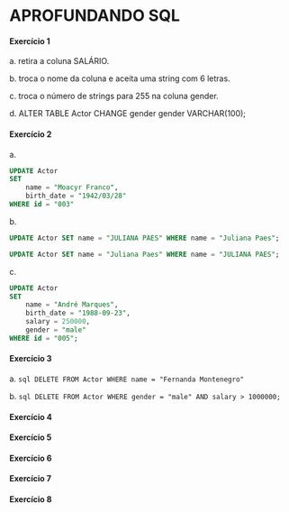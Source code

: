 # APROFUNDANDO SQL

#### **Exercício 1**
a. retira a coluna SALÁRIO.

b. troca o nome da coluna e aceita uma string com 6 letras.

c. troca o número de strings para 255 na coluna gender.

d. ALTER TABLE Actor CHANGE gender gender VARCHAR(100);


#### **Exercício 2**
a. 
```sql
UPDATE Actor 
SET 
	name = "Moacyr Franco", 
	birth_date = "1942/03/28"
WHERE id = "003"
```
b. 
```sql
UPDATE Actor SET name = "JULIANA PAES" WHERE name = "Juliana Paes";

UPDATE Actor SET name = "Juliana Paes" WHERE name = "JULIANA PAES";
```
c.
```sql
UPDATE Actor
SET 
	name = "André Marques",
	birth_date = "1988-09-23",
    salary = 250000,
    gender = "male"
WHERE id = "005";
```

#### **Exercício 3**
a. ```sql DELETE FROM Actor WHERE name = "Fernanda Montenegro" ```

b. ```sql DELETE FROM Actor WHERE gender = "male" AND salary > 1000000; ```


#### **Exercício 4**
  

#### **Exercício 5**


#### **Exercício 6**


#### **Exercício 7**


#### **Exercício 8**
